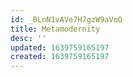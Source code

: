 ```yaml
---
id: _BLnN1vAVe7H7gzW9aVoO
title: Metamodernity
desc: ''
updated: 1639759165197
created: 1639759165197
---
```


